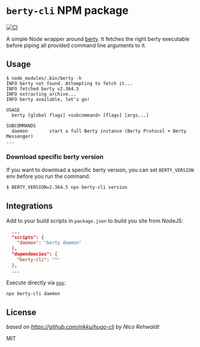 # `berty-cli` NPM package



[![CI](https://github.com/berty/berty-cli/actions/workflows/CI.yml/badge.svg)](https://github.com/berty/berty-cli/actions/workflows/CI.yml)

A simple Node wrapper around [berty](https://berty.tech). It fetches the right berty executable before piping all provided command line arguments to it.


## Usage

```console
$ node_modules/.bin/berty -h
INFO berty not found. Attempting to fetch it...
INFO fetched berty v2.364.5
INFO extracting archive...
INFO berty available, let's go!

USAGE
  berty [global flags] <subcommand> [flags] [args...]

SUBCOMMANDS
  daemon        start a full Berty instance (Berty Protocol + Berty Messenger)
...
```

### Download specific berty version

If you want to download a specific berty version, you can set `BERTY_VERSION` env before you run the command.

```bash
$ BERTY_VERSION=2.364.5 npx berty-cli version
```


## Integrations

Add to your build scripts in `package.json` to build you site from NodeJS:

```json
  ...
  "scripts": {
    "daemon": "berty daemon"
  },
  "dependencies": {
    "berty-cli": "*"
  },
  ...
```

Execute directly via [`npx`](https://www.npmjs.com/package/npx):

```bash
npx berty-cli daemon
```


## License

_based on https://github.com/nikku/hugo-cli by Nico Rehwaldt_

MIT
